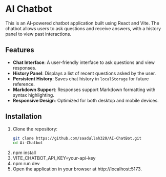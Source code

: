 # AI Chatbot

This is an AI-powered chatbot application built using React and Vite. The chatbot allows users to ask questions and receive answers, with a history panel to view past interactions.

## Features

- **Chat Interface**: A user-friendly interface to ask questions and view responses.
- **History Panel**: Displays a list of recent questions asked by the user.
- **Persistent History**: Saves chat history in `localStorage` for future reference.
- **Markdown Support**: Responses support Markdown formatting with syntax highlighting.
- **Responsive Design**: Optimized for both desktop and mobile devices.


## Installation

1. Clone the repository:
   ```bash
   git clone https://github.com/saadullah320/AI-ChatBot.git
   cd Ai-Chatbot
2. npm install
3. VITE_CHATBOT_API_KEY=your-api-key
4. npm run dev
5. Open the application in your browser at   http://localhost:5173.
